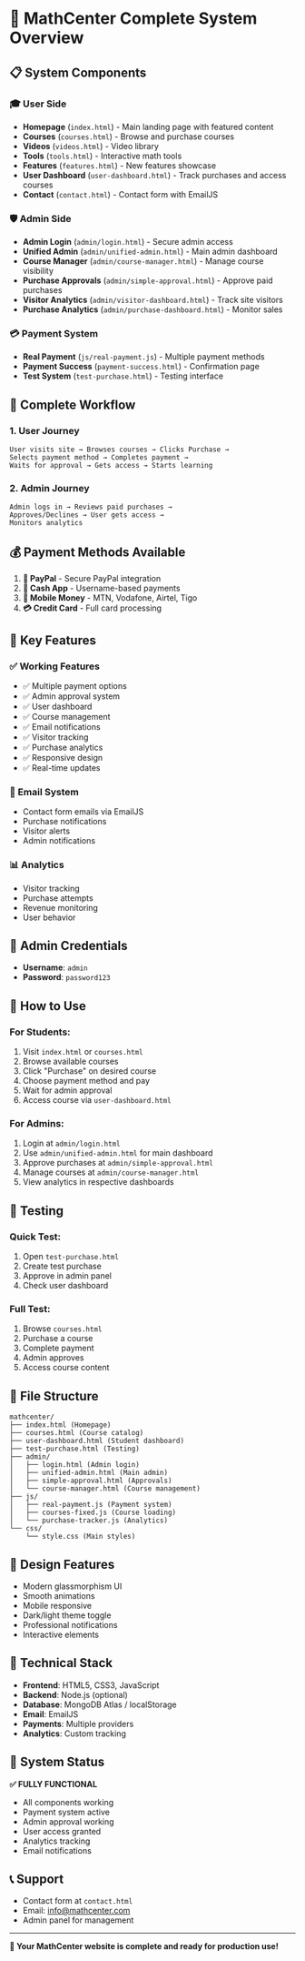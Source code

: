 # 🚀 MathCenter Complete System Overview

## 📋 **System Components**

### 🎓 **User Side**
- **Homepage** (`index.html`) - Main landing page with featured content
- **Courses** (`courses.html`) - Browse and purchase courses
- **Videos** (`videos.html`) - Video library
- **Tools** (`tools.html`) - Interactive math tools
- **Features** (`features.html`) - New features showcase
- **User Dashboard** (`user-dashboard.html`) - Track purchases and access courses
- **Contact** (`contact.html`) - Contact form with EmailJS

### 🛡️ **Admin Side**
- **Admin Login** (`admin/login.html`) - Secure admin access
- **Unified Admin** (`admin/unified-admin.html`) - Main admin dashboard
- **Course Manager** (`admin/course-manager.html`) - Manage course visibility
- **Purchase Approvals** (`admin/simple-approval.html`) - Approve paid purchases
- **Visitor Analytics** (`admin/visitor-dashboard.html`) - Track site visitors
- **Purchase Analytics** (`admin/purchase-dashboard.html`) - Monitor sales

### 💳 **Payment System**
- **Real Payment** (`js/real-payment.js`) - Multiple payment methods
- **Payment Success** (`payment-success.html`) - Confirmation page
- **Test System** (`test-purchase.html`) - Testing interface

## 🔄 **Complete Workflow**

### **1. User Journey**
```
User visits site → Browses courses → Clicks Purchase → 
Selects payment method → Completes payment → 
Waits for approval → Gets access → Starts learning
```

### **2. Admin Journey**
```
Admin logs in → Reviews paid purchases → 
Approves/Declines → User gets access → 
Monitors analytics
```

## 💰 **Payment Methods Available**

1. **💙 PayPal** - Secure PayPal integration
2. **💚 Cash App** - Username-based payments  
3. **📱 Mobile Money** - MTN, Vodafone, Airtel, Tigo
4. **💳 Credit Card** - Full card processing

## 🎯 **Key Features**

### **✅ Working Features**
- ✅ Multiple payment options
- ✅ Admin approval system
- ✅ User dashboard
- ✅ Course management
- ✅ Email notifications
- ✅ Visitor tracking
- ✅ Purchase analytics
- ✅ Responsive design
- ✅ Real-time updates

### **📧 Email System**
- Contact form emails via EmailJS
- Purchase notifications
- Visitor alerts
- Admin notifications

### **📊 Analytics**
- Visitor tracking
- Purchase attempts
- Revenue monitoring
- User behavior

## 🔐 **Admin Credentials**
- **Username**: `admin`
- **Password**: `password123`

## 📱 **How to Use**

### **For Students:**
1. Visit `index.html` or `courses.html`
2. Browse available courses
3. Click "Purchase" on desired course
4. Choose payment method and pay
5. Wait for admin approval
6. Access course via `user-dashboard.html`

### **For Admins:**
1. Login at `admin/login.html`
2. Use `admin/unified-admin.html` for main dashboard
3. Approve purchases at `admin/simple-approval.html`
4. Manage courses at `admin/course-manager.html`
5. View analytics in respective dashboards

## 🧪 **Testing**

### **Quick Test:**
1. Open `test-purchase.html`
2. Create test purchase
3. Approve in admin panel
4. Check user dashboard

### **Full Test:**
1. Browse `courses.html`
2. Purchase a course
3. Complete payment
4. Admin approves
5. Access course content

## 📁 **File Structure**
```
mathcenter/
├── index.html (Homepage)
├── courses.html (Course catalog)
├── user-dashboard.html (Student dashboard)
├── test-purchase.html (Testing)
├── admin/
│   ├── login.html (Admin login)
│   ├── unified-admin.html (Main admin)
│   ├── simple-approval.html (Approvals)
│   └── course-manager.html (Course management)
├── js/
│   ├── real-payment.js (Payment system)
│   ├── courses-fixed.js (Course loading)
│   └── purchase-tracker.js (Analytics)
└── css/
    └── style.css (Main styles)
```

## 🎨 **Design Features**
- Modern glassmorphism UI
- Smooth animations
- Mobile responsive
- Dark/light theme toggle
- Professional notifications
- Interactive elements

## 🔧 **Technical Stack**
- **Frontend**: HTML5, CSS3, JavaScript
- **Backend**: Node.js (optional)
- **Database**: MongoDB Atlas / localStorage
- **Email**: EmailJS
- **Payments**: Multiple providers
- **Analytics**: Custom tracking

## 🚀 **System Status**
**✅ FULLY FUNCTIONAL**
- All components working
- Payment system active
- Admin approval working
- User access granted
- Analytics tracking
- Email notifications

## 📞 **Support**
- Contact form at `contact.html`
- Email: info@mathcenter.com
- Admin panel for management

---

**🎉 Your MathCenter website is complete and ready for production use!**